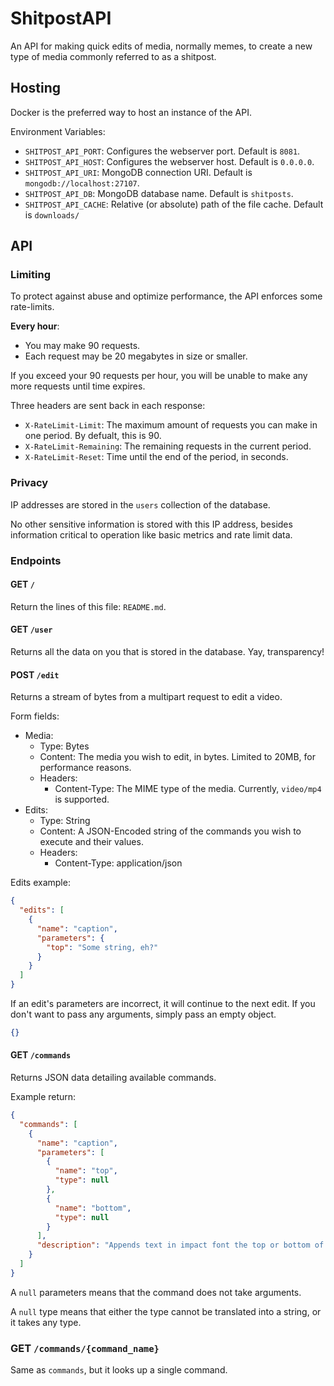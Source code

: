 # ShitpostAPI

An API for making quick edits of media, normally memes, to create a new type of media commonly referred to as a shitpost.

## Hosting

Docker is the preferred way to host an instance of the API.

Environment Variables:

* `SHITPOST_API_PORT`: Configures the webserver port. Default is `8081`.
* `SHITPOST_API_HOST`: Configures the webserver host. Default is `0.0.0.0`.
* `SHITPOST_API_URI`: MongoDB connection URI. Default is `mongodb://localhost:27107`.
* `SHITPOST_API_DB`: MongoDB database name. Default is `shitposts`.
* `SHITPOST_API_CACHE`: Relative (or absolute) path of the file cache. Default is `downloads/`

## API

### Limiting

To protect against abuse and optimize performance, the API enforces some rate-limits.

**Every hour**:

* You may make 90 requests.
* Each request may be 20 megabytes in size or smaller.

If you exceed your 90 requests per hour, you will be unable to make any more requests until time expires.

Three headers are sent back in each response:

* `X-RateLimit-Limit`: The maximum amount of requests you can make in one period. By defualt, this is 90.
* `X-RateLimit-Remaining`: The remaining requests in the current period.
* `X-RateLimit-Reset`: Time until the end of the period, in seconds.

### Privacy

IP addresses are stored in the `users` collection of the database.

No other sensitive information is stored with this IP address, besides information critical to operation like basic metrics and rate limit data.

### Endpoints

#### GET `/`

Return the lines of this file: `README.md`.

#### GET `/user`

Returns all the data on you that is stored in the database. Yay, transparency!

#### POST `/edit`

Returns a stream of bytes from a multipart request to edit a video.

Form fields:

* Media:
    * Type: Bytes
    * Content: The media you wish to edit, in bytes. Limited to 20MB, for performance reasons.
    * Headers:
        * Content-Type: The MIME type of the media. Currently, `video/mp4` is supported.
* Edits:
    * Type: String
    * Content: A JSON-Encoded string of the commands you wish to execute and their values.
    * Headers:
        * Content-Type: application/json
    
Edits example:

```json
{
  "edits": [
    {
      "name": "caption",
      "parameters": {
        "top": "Some string, eh?"
      }
    }  
  ]
}
```

If an edit's parameters are incorrect, it will continue to the next edit. If you don't want to pass any arguments, simply pass an empty object.

```json
{}
```

#### GET `/commands`

Returns JSON data detailing available commands.

Example return:

```json
{
  "commands": [
    {
      "name": "caption",
      "parameters": [
        {
          "name": "top",
          "type": null
        },
        {
          "name": "bottom",
          "type": null
        }
      ],
      "description": "Appends text in impact font the top or bottom of an image."
    }
  ]
}
```

A `null` parameters means that the command does not take arguments.

A `null` type means that either the type cannot be translated into a string, or it takes any type.


### GET `/commands/{command_name}`

Same as `commands`, but it looks up a single command.
